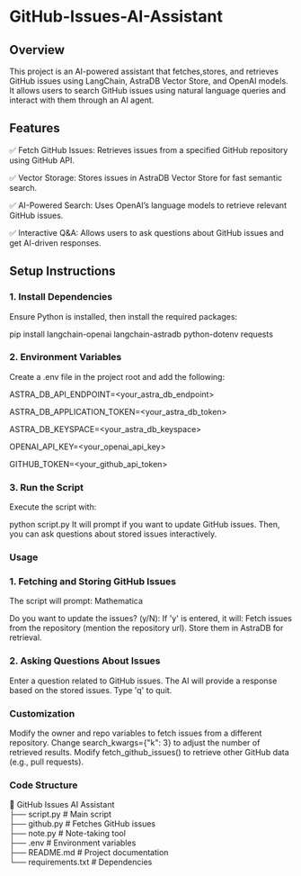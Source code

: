 # GitHub-Issues-AI-Assistant

## Overview

This project is an AI-powered assistant that fetches,stores, and retrieves GitHub issues using LangChain, AstraDB Vector Store, and OpenAI models. It allows users to search GitHub issues using natural language queries and interact with them through an AI agent.

## Features

✅ Fetch GitHub Issues: Retrieves issues from a specified GitHub repository using GitHub API.

✅ Vector Storage: Stores issues in AstraDB Vector Store for fast semantic search.

✅ AI-Powered Search: Uses OpenAI’s language models to retrieve relevant GitHub issues.

✅ Interactive Q&A: Allows users to ask questions about GitHub issues and get AI-driven responses.

## Setup Instructions

### 1. Install Dependencies

Ensure Python is installed, then install the required packages:

pip install langchain-openai langchain-astradb python-dotenv requests

### 2. Environment Variables

Create a .env file in the project root and add the following:

ASTRA_DB_API_ENDPOINT=<your_astra_db_endpoint>

ASTRA_DB_APPLICATION_TOKEN=<your_astra_db_token>

ASTRA_DB_KEYSPACE=<your_astra_db_keyspace>

OPENAI_API_KEY=<your_openai_api_key>

GITHUB_TOKEN=<your_github_api_token>

### 3. Run the Script

Execute the script with:

python script.py
It will prompt if you want to update GitHub issues.
Then, you can ask questions about stored issues interactively.

### Usage

### 1. Fetching and Storing GitHub Issues

The script will prompt:
Mathematica

Do you want to update the issues? (y/N):
If 'y' is entered, it will:
Fetch issues from the repository (mention the repository url).
Store them in AstraDB for retrieval.

### 2. Asking Questions About Issues

Enter a question related to GitHub issues.
The AI will provide a response based on the stored issues.
Type 'q' to quit.

### Customization

Modify the owner and repo variables to fetch issues from a different repository.
Change search_kwargs={"k": 3} to adjust the number of retrieved results.
Modify fetch_github_issues() to retrieve other GitHub data (e.g., pull requests).

### Code Structure

📂 GitHub Issues AI Assistant  
 ├── script.py               # Main script  
 ├── github.py               # Fetches GitHub issues  
 ├── note.py                 # Note-taking tool  
 ├── .env                    # Environment variables  
 ├── README.md               # Project documentation  
 └── requirements.txt        # Dependencies  
